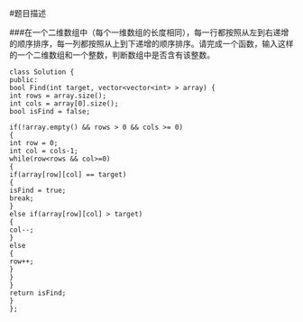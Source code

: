 
#题目描述

###在一个二维数组中（每个一维数组的长度相同），每一行都按照从左到右递增的顺序排序，每一列都按照从上到下递增的顺序排序。请完成一个函数，输入这样的一个二维数组和一个整数，判断数组中是否含有该整数。

    class Solution {
    public:
    bool Find(int target, vector<vector<int> > array) {
    int rows = array.size();
    int cols = array[0].size();
    bool isFind = false;
    
    if(!array.empty() && rows > 0 && cols >= 0)
    {
    int row = 0;
    int col = cols-1;
    while(row<rows && col>=0)
    {
    if(array[row][col] == target)
    {
    isFind = true;
    break;
    }
    else if(array[row][col] > target)
    {
    col--;
    }
    else
    {
    row++;
    }
    }
    }
    return isFind;
    }
    };